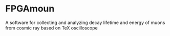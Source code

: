 # FPGAmoun
A software for collecting and analyzing decay lifetime and energy of muons from cosmic ray based on TeX oscilloscope
